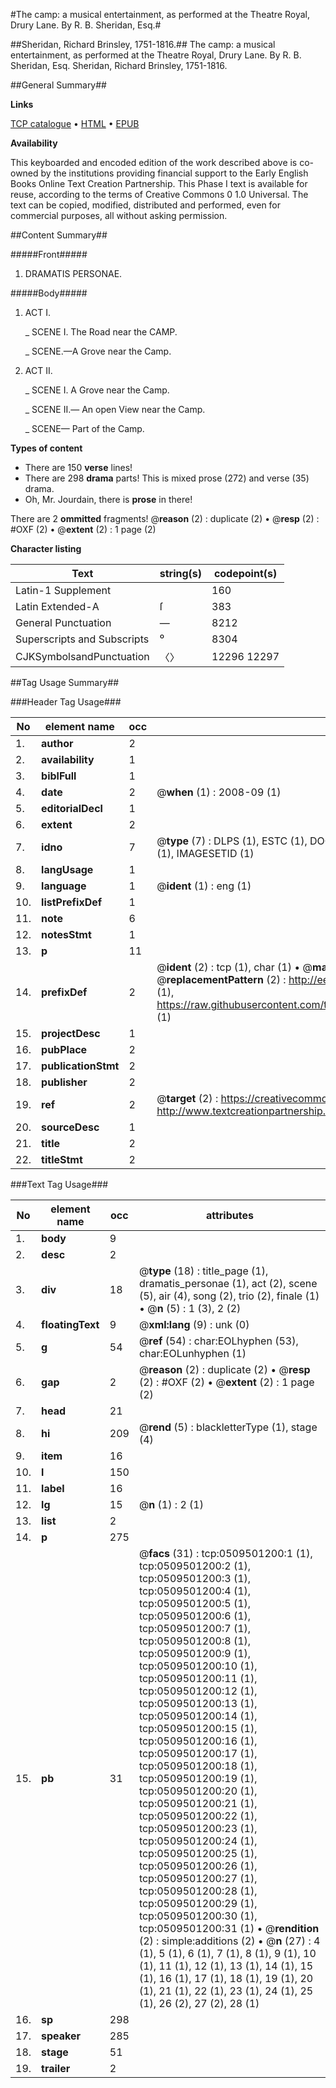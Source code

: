 #The camp: a musical entertainment, as performed at the Theatre Royal, Drury Lane. By R. B. Sheridan, Esq.#

##Sheridan, Richard Brinsley, 1751-1816.##
The camp: a musical entertainment, as performed at the Theatre Royal, Drury Lane. By R. B. Sheridan, Esq.
Sheridan, Richard Brinsley, 1751-1816.

##General Summary##

**Links**

[TCP catalogue](http://www.ota.ox.ac.uk/tcp/)  • 
[HTML](http://tei.it.ox.ac.uk/tcp/Texts-HTML/free/004/004794946.html)  • 
[EPUB](http://tei.it.ox.ac.uk/tcp/Texts-EPUB/free/004/004794946.epub)

**Availability**

This keyboarded and encoded edition of the
	       work described above is co-owned by the institutions
	       providing financial support to the Early English Books
	       Online Text Creation Partnership. This Phase I text is
	       available for reuse, according to the terms of Creative
	       Commons 0 1.0 Universal. The text can be copied,
	       modified, distributed and performed, even for
	       commercial purposes, all without asking permission.


##Content Summary##

#####Front#####

1. DRAMATIS PERSONAE.

#####Body#####

1. ACT I.

    _ SCENE I. The Road near the CAMP.

    _ SCENE.—A Grove near the Camp.

1. ACT II.

    _ SCENE I. A Grove near the Camp.

    _ SCENE II.— An open View near the Camp.

    _ SCENE— Part of the Camp.

**Types of content**

  * There are 150 **verse** lines!
  * There are 298 **drama** parts! This is mixed prose (272) and verse (35) drama.
  * Oh, Mr. Jourdain, there is **prose** in there!

There are 2 **ommitted** fragments! 
 @__reason__ (2) : duplicate (2)  •  @__resp__ (2) : #OXF (2)  •  @__extent__ (2) : 1 page (2)

**Character listing**


|Text|string(s)|codepoint(s)|
|---|---|---|
|Latin-1 Supplement| |160|
|Latin Extended-A|ſ|383|
|General Punctuation|—|8212|
|Superscripts             and Subscripts|⁰|8304|
|CJKSymbolsandPunctuation|〈〉|12296 12297|

##Tag Usage Summary##

###Header Tag Usage###

|No|element name|occ|attributes|
|---|---|---|---|
|1.|__author__|2||
|2.|__availability__|1||
|3.|__biblFull__|1||
|4.|__date__|2| @__when__ (1) : 2008-09 (1)|
|5.|__editorialDecl__|1||
|6.|__extent__|2||
|7.|__idno__|7| @__type__ (7) : DLPS (1), ESTC (1), DOCNO (1), TCP (1), GALEDOCNO (1), CONTENTSET (1), IMAGESETID (1)|
|8.|__langUsage__|1||
|9.|__language__|1| @__ident__ (1) : eng (1)|
|10.|__listPrefixDef__|1||
|11.|__note__|6||
|12.|__notesStmt__|1||
|13.|__p__|11||
|14.|__prefixDef__|2| @__ident__ (2) : tcp (1), char (1)  •  @__matchPattern__ (2) : ([0-9\-]+):([0-9IVX]+) (1), (.+) (1)  •  @__replacementPattern__ (2) : http://eebo.chadwyck.com/downloadtiff?vid=$1&page=$2 (1), https://raw.githubusercontent.com/textcreationpartnership/Texts/master/tcpchars.xml#$1 (1)|
|15.|__projectDesc__|1||
|16.|__pubPlace__|2||
|17.|__publicationStmt__|2||
|18.|__publisher__|2||
|19.|__ref__|2| @__target__ (2) : https://creativecommons.org/publicdomain/zero/1.0/ (1), http://www.textcreationpartnership.org/docs/. (1)|
|20.|__sourceDesc__|1||
|21.|__title__|2||
|22.|__titleStmt__|2||


###Text Tag Usage###

|No|element name|occ|attributes|
|---|---|---|---|
|1.|__body__|9||
|2.|__desc__|2||
|3.|__div__|18| @__type__ (18) : title_page (1), dramatis_personae (1), act (2), scene (5), air (4), song (2), trio (2), finale (1)  •  @__n__ (5) : 1 (3), 2 (2)|
|4.|__floatingText__|9| @__xml:lang__ (9) : unk (0)|
|5.|__g__|54| @__ref__ (54) : char:EOLhyphen (53), char:EOLunhyphen (1)|
|6.|__gap__|2| @__reason__ (2) : duplicate (2)  •  @__resp__ (2) : #OXF (2)  •  @__extent__ (2) : 1 page (2)|
|7.|__head__|21||
|8.|__hi__|209| @__rend__ (5) : blackletterType (1), stage (4)|
|9.|__item__|16||
|10.|__l__|150||
|11.|__label__|16||
|12.|__lg__|15| @__n__ (1) : 2 (1)|
|13.|__list__|2||
|14.|__p__|275||
|15.|__pb__|31| @__facs__ (31) : tcp:0509501200:1 (1), tcp:0509501200:2 (1), tcp:0509501200:3 (1), tcp:0509501200:4 (1), tcp:0509501200:5 (1), tcp:0509501200:6 (1), tcp:0509501200:7 (1), tcp:0509501200:8 (1), tcp:0509501200:9 (1), tcp:0509501200:10 (1), tcp:0509501200:11 (1), tcp:0509501200:12 (1), tcp:0509501200:13 (1), tcp:0509501200:14 (1), tcp:0509501200:15 (1), tcp:0509501200:16 (1), tcp:0509501200:17 (1), tcp:0509501200:18 (1), tcp:0509501200:19 (1), tcp:0509501200:20 (1), tcp:0509501200:21 (1), tcp:0509501200:22 (1), tcp:0509501200:23 (1), tcp:0509501200:24 (1), tcp:0509501200:25 (1), tcp:0509501200:26 (1), tcp:0509501200:27 (1), tcp:0509501200:28 (1), tcp:0509501200:29 (1), tcp:0509501200:30 (1), tcp:0509501200:31 (1)  •  @__rendition__ (2) : simple:additions (2)  •  @__n__ (27) : 4 (1), 5 (1), 6 (1), 7 (1), 8 (1), 9 (1), 10 (1), 11 (1), 12 (1), 13 (1), 14 (1), 15 (1), 16 (1), 17 (1), 18 (1), 19 (1), 20 (1), 21 (1), 22 (1), 23 (1), 24 (1), 25 (1), 26 (2), 27 (2), 28 (1)|
|16.|__sp__|298||
|17.|__speaker__|285||
|18.|__stage__|51||
|19.|__trailer__|2||
